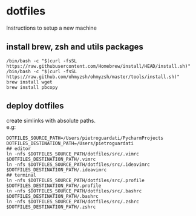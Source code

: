 # dotfiles
Instructions to setup a new machine

## install brew, zsh and utils packages
```
/bin/bash -c "$(curl -fsSL https://raw.githubusercontent.com/Homebrew/install/HEAD/install.sh)"
/bin/bash -c "$(curl -fsSL https://raw.github.com/ohmyzsh/ohmyzsh/master/tools/install.sh)"
brew install wget 
brew install pbcopy
```

## deploy dotfiles
create simlinks with absolute paths.  
e.g:
```
DOTFILES_SOURCE_PATH=/Users/pietroguardati/PycharmProjects
DOTFILES_DESTINATION_PATH=/Users/pietroguardati
## editor
ln -nfs $DOTFILES_SOURCE_PATH/dotfiles/src/.vimrc $DOTFILES_DESTINATION_PATH/.vimrc
ln -nfs $DOTFILES_SOURCE_PATH/dotfiles/src/.ideavimrc  $DOTFILES_DESTINATION_PATH/.ideavimrc
## terminal
ln -nfs $DOTFILES_SOURCE_PATH/dotfiles/src/.profile $DOTFILES_DESTINATION_PATH/.profile
ln -nfs $DOTFILES_SOURCE_PATH/dotfiles/src/.bashrc $DOTFILES_DESTINATION_PATH/.bashrc
ln -nfs $DOTFILES_SOURCE_PATH/dotfiles/src/.zshrc $DOTFILES_DESTINATION_PATH/.zshrc
```
